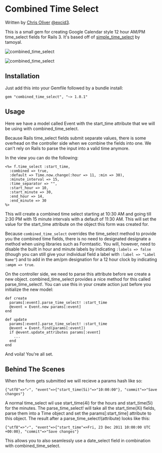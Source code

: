 Combined Time Select
====================

Written by [Chris Oliver](http://excid3.com) [@excid3](https://twitter.com/excid3).

This is a small gem for creating Google Calendar style 12 hour AM/PM
time_select fields for Rails 3. It's based off of [simple_time_select](https://github.com/tamoyal/simple_time_select) by tamoyal.

![combined_time_select](http://f.cl.ly/items/1945331M3W1h0f1K3I2v/Screen%20Shot%202011-12-23%20at%2012.08.37%20AM.png)

![combined_time_select](http://f.cl.ly/items/0H1x3a0S3m3E1U020s2m/Screen%20Shot%202011-12-23%20at%2012.09.00%20AM.png)

Installation
------------

Just add this into your Gemfile followed by a bundle install:

    gem "combined_time_select", "~> 1.0.1"

Usage
-----

Here we have a model called Event with the start_time attribute that we
will be using with combined_time_select.

Because Rails time_select fields submit separate values, there is some
overhead on the controller side when we combine the fields into one. We
can't rely on Rails to parse the input into a valid time anymore.

In the view you can do the following:

    <%= f.time_select :start_time,
      :combined => true,
      :default => Time.now.change(:hour => 11, :min => 30),
      :minute_interval => 15,
      :time_separator => "",
      :start_hour => 10,
      :start_minute => 30,
      :end_hour => 14,
      :end_minute => 30
    %>

This will create a combined time select starting at 10:30 AM and going till
2:30 PM with 15 minute intervals with a default of 11:30 AM. This will set the
value for the start_time attribute on the object this form was created
for.

Because `combined_time_select` overrides the time_select method to provide you the combined time fields, there is no need to designated designate a method when using libraries such as Formtastic.  You will, however, need to disable the built in hour and minute labels by indicating `:labels => false` (though you can still give your individual field a label with `:label => "Label Name"`) and to add in the am/pm designation for a 12 hour clock by indicating `:ampm => true`.

On the controller side, we need to parse this attribute before we create
a new object. combined_time_select provides a nice method for this
called parse_time_select!. You can use this in your create action just
before you initialize the new model:

    def create
      params[:event].parse_time_select! :start_time
      @event = Event.new params[:event]
    end

    def update
      params[:event].parse_time_select! :start_time
      @event = Event.find(params[:event])
      if @event.update_attributes params[:event]
        ...
      end
    end

And voila! You're all set.

Behind The Scenes
-----------------

When the form gets submitted we will recieve a params hash like so:

    {"utf8"=>"✓", "event"=>{"start_time(5i)"=>"10:00:00"}, "commit"=>"Save changes"}

A normal time_select wil use start_time(4i) for the hours and
start_time(5i) for the minutes. The parse_time_select! will take all the
start_time(Xi) fields, parse them into a Time object and set the
params[:start_time] attribute to this object. The result after a
parse_time_select!(attribute) looks like this:

    {"utf8"=>"✓", "event"=>{"start_time"=>Fri, 23 Dec 2011 10:00:00 UTC +00:00}, "commit"=>"Save changes"}

This allows you to also seamlessly use a date_select field in
combination with combined_time_select.


